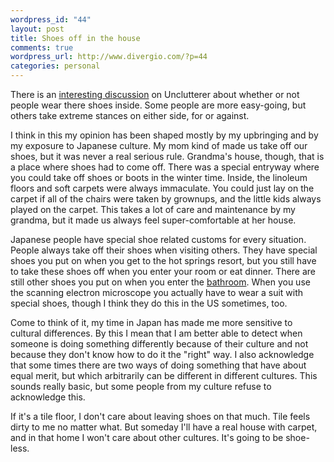 ```yaml
--- 
wordpress_id: "44"
layout: post
title: Shoes off in the house
comments: true
wordpress_url: http://www.divergio.com/?p=44
categories: personal
---
```

There is an <a href="http://unclutterer.com/2007/10/13/no-shoes-less-cleaning/">interesting discussion</a> on Unclutterer about whether or not people wear there shoes inside. Some people are more easy-going, but others take extreme stances on either side, for or against.

I think in this my opinion has been shaped mostly by my upbringing and by my exposure to Japanese culture. My mom kind of made us take off our shoes, but it was never a real serious rule. Grandma's house, though, that is a place where shoes had to come off.  There was a special entryway where you could take off shoes or boots in the winter time.  Inside, the linoleum floors and soft carpets were always immaculate. You could just lay on the carpet if all of the chairs were taken by grownups, and the little kids always played on the carpet. This takes a lot of care and maintenance by my grandma, but it made us always feel super-comfortable at her house.

Japanese people have special shoe related customs for every situation. People always take off their shoes when visiting others. They have special shoes you put on when you get to the hot springs resort, but you still have to take these shoes off when you enter your room or eat dinner. There are still other shoes you put on when you enter the <a href="http://farm1.static.flickr.com/45/181590265_69f2cd2d83.jpg">bathroom</a>. When you use the scanning electron microscope you actually have to wear a suit with special shoes, though I think they do this in the US sometimes, too.

Come to think of it, my time in Japan has made me more sensitive to cultural differences. By this I mean that I am better able to detect when someone is doing something differently because of their culture and not because they don't know how to do it the "right" way. I also acknowledge that some times there are two ways of doing something that have about equal merit, but which arbitrarily can be different in different cultures. This sounds really basic, but some people from my culture refuse to acknowledge this.

If it's a tile floor, I don't care about leaving shoes on that much. Tile feels dirty to me no matter what. But someday I'll have a real house with carpet, and in that home I won't care about other cultures. It's going to be shoe-less.
